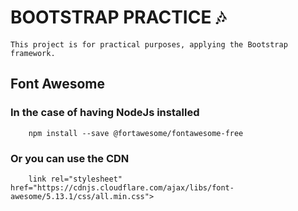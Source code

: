 # BOOTSTRAP PRACTICE :notes:
    This project is for practical purposes, applying the Bootstrap framework.
## Font Awesome
### In the case of having NodeJs installed 
```
    npm install --save @fortawesome/fontawesome-free
```
### Or you can use the CDN
```
    link rel="stylesheet" href="https://cdnjs.cloudflare.com/ajax/libs/font-awesome/5.13.1/css/all.min.css">
```
